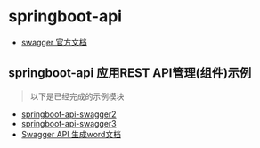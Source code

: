 # springboot-api

- [swagger 官方文档](https://swagger.io/)

## springboot-api 应用REST API管理(组件)示例

> 以下是已经完成的示例模块

- [springboot-api-swagger2](./springboot-api-swagger2)
- [springboot-api-swagger3](./springboot-api-swagger3)
- [Swagger API 生成word文档](https://github.com/zhengjiaao/swagger-api-docs-root)
